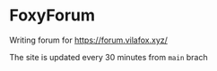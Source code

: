 # FoxyForum
Writing forum for https://forum.vilafox.xyz/

The site is updated every 30 minutes from `main` brach
